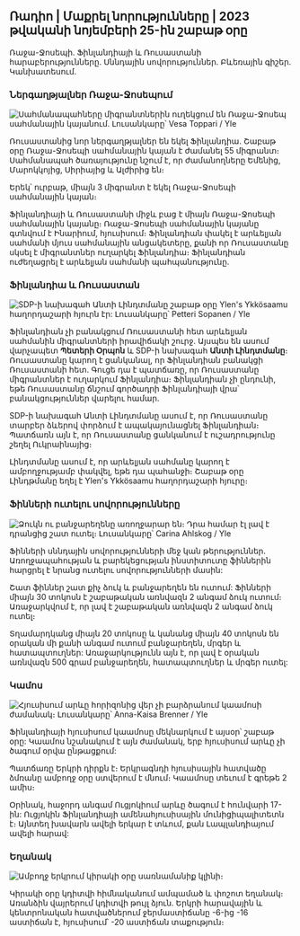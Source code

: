 ## Ռադիո \| Մաքրել նորությունները \| 2023 թվականի նոյեմբերի 25-ին շաբաթ օրը

Ռաջա-Ջոսեպի. Ֆինլանդիայի և Ռուսաստանի հարաբերությունները. Սննդային սովորություններ. Բևեռային գիշեր. Կանխատեսում.

### Ներգաղթյալներ Ռաջա-Ջոսեպում

![Սահմանապահները միգրանտներին ուղեկցում են Ռաջա-Ջոսեպ սահմանային կայանում. Լուսանկարը՝ Vesa Toppari / Yle](https://images.cdn.yle.fi/image/upload/c_crop,h_2485,w_4434,x_0,y_0/ar_1.7777777777777777,c_fill,g_faces,h_1200,w/q_auto:eco/f_auto/fl_lossy/v1700923049/39-12066516562050c25bf5)

Ռուսաստանից նոր ներգաղթյալներ են եկել Ֆինլանդիա. Շաբաթ օրը Ռաջա-Ջոսեպի սահմանային կայան է ժամանել 55 միգրանտ։ Սահմանապահ ծառայությունը նշում է, որ ժամանողները Եմենից, Մարոկկոյից, Սիրիայից և Ալժիրից են։

Երեկ՝ ուրբաթ, միայն 3 միգրանտ է եկել Ռաջա-Ջոսեպի սահմանային կայան։

Ֆինլանդիայի և Ռուսաստանի միջև բաց է միայն Ռաջա-Ջոսեպի սահմանային կայանը։ Ռաջա-Ջոսեպի սահմանային կայանը գտնվում է Ինարիում, հյուսիսում։ Ֆինլանդիան փակել է արևելյան սահմանի մյուս սահմանային անցակետերը, քանի որ Ռուսաստանը սկսել է միգրանտներ ուղարկել Ֆինլանդիա։ Ֆինլանդիան ուժեղացրել է արևելյան սահմանի պահպանությունը.

### Ֆինլանդիա և Ռուսաստան

![SDP-ի նախագահ Անտի Լինդտմանը շաբաթ օրը Ylen's Ykkösaamu հաղորդաշարի հյուրն էր: Լուսանկարը՝ Petteri Sopanen / Yle](https://images.cdn.yle.fi/image/upload/c_crop,h_2246,w_3994,x_0,y_219/ar_1.7777777777777777,c_fill,g_50,h_20q_auto:eco/f_auto/fl_lossy/v1700900444/39-12065056561addd4a0a6)

Ֆինլանդիան չի բանակցում Ռուսաստանի հետ արևելյան սահմանին միգրանտների իրավիճակի շուրջ. Այսպես են ասում վարչապետ **Պետերի Օրպոն** և SDP-ի նախագահ **Անտի Լինդտմանը**։ Ռուսաստանը կարող է ցանկանալ, որ Ֆինլանդիան բանակցի Ռուսաստանի հետ. Գուցե դա է պատճառը, որ Ռուսաստանը միգրանտներ է ուղարկում Ֆինլանդիա։ Ֆինլանդիան չի ընդունի, եթե Ռուսաստանը ճնշում գործադրի Ֆինլանդիայի վրա՝ բանակցություններ վարելու համար.

SDP-ի նախագահ Անտի Լինդտմանը ասում է, որ Ռուսաստանը տարբեր ձևերով փորձում է ապակայունացնել Ֆինլանդիան։ Պատճառն այն է, որ Ռուսաստանը ցանկանում է ուշադրությունը շեղել Ուկրաինայից։

Լինդտմանը ասում է, որ արևելյան սահմանը կարող է ամբողջությամբ փակվել, եթե դա պահանջի։ Շաբաթ օրը Լինդթմանը եղել է Ylen's Ykkösaamu հաղորդաշարի հյուրը։

### Ֆինների ուտելու սովորությունները

![Ձուկն ու բանջարեղենը առողջարար են։ Դրա համար էլ լավ է դրանցից շատ ուտել։ Լուսանկարը՝ Carina Ahlskog / Yle](https://images.cdn.yle.fi/image/upload/c_crop,h_2495,w_4437,x_987,y_765/ar_1.777777777777777,c_fill,g_57,wh_1q_auto:eco/f_auto/fl_lossy/v1693405582/39-116488464ef488e5f9cd)

Ֆինների սննդային սովորությունների մեջ կան թերություններ. Առողջապահության և բարեկեցության ինստիտուտը ֆիններին հարցրել է նրանց ուտելու սովորությունների մասին:

Շատ ֆիններ շատ քիչ ձուկ և բանջարեղեն են ուտում: Ֆինների միայն 30 տոկոսն է շաբաթական առնվազն 2 անգամ ձուկ ուտում։ Առաջարկվում է, որ լավ է շաբաթական առնվազն 2 անգամ ձուկ ուտել։

Տղամարդկանց միայն 20 տոկոսը և կանանց միայն 40 տոկոսն են օրական մի քանի անգամ ուտում բանջարեղեն, մրգեր և հատապտուղներ: Առաջարկությունն այն է, որ լավ է օրական առնվազն 500 գրամ բանջարեղեն, հատապտուղներ և մրգեր ուտել:

### Կամոս

![Հյուսիսում արևը հորիզոնից վեր չի բարձրանում կաամոսի ժամանակ։ Լուսանկարը՝ Anna-Kaisa Brenner / Yle](https://images.cdn.yle.fi/image/upload/c_crop,h_1944,w_3456,x_0,y_1025/ar_1.777777777777dn.yle.fi/image/upload/c_crop,h_1944,w_3456,x_0,y_1025/ar_1.777777777777dn.yle.0/q_auto:eco/f_auto/fl_lossy/v1641653122/39-89980561d9a329301e9)

Ֆինլանդիայի հյուսիսում կաամոսը մեկնարկում է այսօր՝ շաբաթ օրը: Կաամոս նշանակում է այն ժամանակ, երբ հյուսիսում արևը չի ծագում օրվա ընթացքում:

Պատճառը Երկրի դիրքն է։ Երկրագնդի հյուսիսային հատվածը ձմռանը ամբողջ օրը ստվերում է մնում։ Կաամոսը տեւում է գրեթե 2 ամիս։

Օրինակ, հաջորդ անգամ Ուցյոկիում արևը ծագում է հունվարի 17-ին: Ուցյոկին Ֆինլանդիայի ամենահյուսիսային մունիցիպալիտետն է։ Այնտեղ խավարն ավելի երկար է տևում, քան Լապլանդիայում ավելի հարավ:

### Եղանակ

![Ամբողջ երկրում կիրակի օրը սառնամանիք կլինի։](https://images.cdn.yle.fi/image/upload/c_crop,h_1080,w_1919,x_0,y_0/ar_1.7777777777777777,c_fill,g_faces,h_107/dpr_1.0/q_auto:eco/f_auto/fl_lossy/v1700928265/39-120668565621aeb49ab4)

Կիրակի օրը կդիտվի հիմնականում ամպամած և փոշոտ եղանակ։ Առանձին վայրերում կդիտվի թույլ ձյուն. Երկրի հարավային և կենտրոնական հատվածներում ջերմաստիճանը -6-ից -16 աստիճան է, հյուսիսում՝ -20 աստիճան տաքություն։